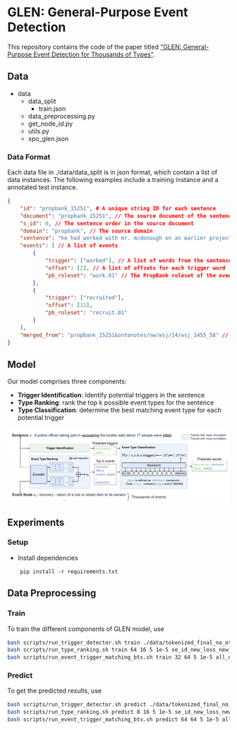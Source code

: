# GLEN: General-Purpose Event Detection
This repository contains the code of the paper titled ["GLEN: General-Purpose Event Detection for Thousands of Types"](https://arxiv.org/pdf/2303.09093.pdf).

## Data
- data
  - data_split
    - train.json
  - data_preprocessing.py
  - get_node_id.py
  - utils.py
  - xpo_glen.json

### Data Format
Each data file in ./data/data_split is in json format, which contain a list of data instances. The following examples include a training instance and a annotated test instance.
```json
{ 
    "id": "propbank_15251", # A unique string ID for each sentence
    "document": "propbank_15251", // The source document of the sentence
    "s_id": 0, // The sentence order in the source document
    "domain": "propbank", // The source domain
    "sentence": "he had worked with mr. mcdonough on an earlier project and recruited him as architect for the trade center .", // Raw text of the sentence
    "events": [ // A list of events
        {
            "trigger": ["worked"], // A list of words from the sentence
            "offset": [2], // A list of offsets for each trigger word
            "pb_roleset": "work.01" // The PropBank roleset of the event
        }, 
        {
            "trigger": ["recruited"], 
            "offset": [11], 
            "pb_roleset": "recruit.01"
        }
    ],
    "merged_from": "propbank_15251&ontonotes/nw/wsj/14/wsj_1455_58" // An optional attribute used when the instance is merged from two different sources containing the same sentence
}
```


## Model

Our model comprises three components:
- **Trigger Identification**: Identify potential triggers in the sentence
- **Type Ranking**: rank the top k possible event types for the sentence
- **Type Classification**: determine the best matching event type for each potential trigger
  
![Overview of the framework](asset/model.png) 

## Experiments
### Setup
- Install dependencies
```
    pip install -r requirements.txt
```

## Data Preprocessing


### Train
To train the different components of GLEN model, use 
```sh
bash scripts/run_trigger_detector.sh train ./data/tokenized_final_no_other 128 64 16 False wo_other_new_ontology
bash scripts/run_type_ranking.sh train 64 16 5 1e-5 se_id_new_loss_new_ontology -1 new_loss
bash scripts/run_event_trigger_matching_bts.sh train 32 64 5 1e-5 all_data_new_ontology -1
```

### Predict
To get the predicted results, use
```sh
bash scripts/run_trigger_detector.sh predict ./data/tokenized_final_no_other 128 32 64 False wo_other_new_ontology 4
bash scripts/run_type_ranking.sh predict 8 16 5 1e-5 se_id_new_loss_new_ontology -1 new_loss 4
bash scripts/run_event_trigger_matching_bts.sh predict 64 64 5 1e-5 all_data_new_ontology no_file -1 1
```